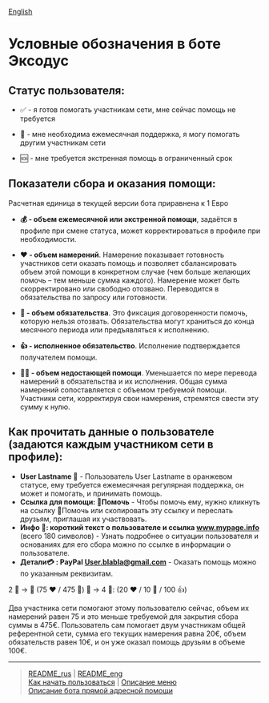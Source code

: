 [English](../../documents_eng/faq/conventions.md)
# Условные обозначения в боте Эксодус

## Статус пользователя:

- ✅ - я готов помогать участникам сети, мне сейчас помощь не требуется

- 🔆 - мне необходима ежемесячная поддержка, я могу помогать другим участникам сети

- 🆘 - мне требуется экстренная помощь в ограниченный срок

## Показатели сбора и оказания помощи:

Расчетная единица в текущей версии бота приравнена к 1 Евро

- **💰 - объем ежемесячной или экстренной помощи**, задаётся в профиле при смене статуса, может корректироваться в профиле при необходимости.

- **❤️ - объем намерений**. Намерение показывает готовность участников сети оказать помощь и позволяет сбалансировать объем этой помощи в конкретном случае (чем больше желающих помочь – тем меньше сумма каждого). Намерение может быть скорректировано или свободно отозвано. Переводится в обязательства по запросу или готовности. 

- **🤝 - объем обязательства**. Это фиксация договоренности помочь, которую нельзя отозвать. Обязательства могут храниться до конца месячного периода или предъявляться к исполнению. 

- **👍 - исполненное обязательство**. Исполнение подтверждается получателем помощи.

- **🙏🏻 - объем недостающей помощи**. Уменьшается по мере перевода намерений в обязательства и их исполнения. Общая сумма намерений сопоставляется с объемом требуемой помощи. Участники сети, корректируя свои намерения, стремятся свести эту сумму к нулю.

## Как прочитать данные о пользователе (задаются каждым участником сети в профиле):
- **User Lastname 🔆** - Пользователь User Lastname в оранжевом статусе, ему требуется ежемесячная регулярная поддержка, он может и помогать, и принимать помощь. 
- **Ссылка для помощи: 🔗Помочь** - Чтобы помочь ему, нужно кликнуть на ссылку 🔗Помочь или скопировать эту ссылку и переслать друзьям, приглашая их участвовать.
- **Инфо 💬:  короткий текст о пользователе и ссылка www.mypage.info**  (всего 180 символов) - Узнать подробнее о ситуации пользователя и основаниях для его сбора можно по ссылке в информации о пользователе.
- **Детали💳 : PayPal User.blabla@gmail.com** - Оказать помощь можно по указанным реквизитам.


2 👥 -> 👤 (75 ❤️ / 475 🙏)
👤 -> 4 👥: (20 ❤️ / 10 🤝 / 100 👍)

Два участника сети помогают этому пользователю сейчас, объем их намерений равен 75 и это меньше требуемой для закрытия сбора суммы в 475€.
Пользователь сам помогает двум участникам общей референтной сети, сумма его текущих намерения равна 20€, объем обязательств равен 10€, и он уже оказал помощь друзьям в объеме 100€.

----
> [README_rus](../../README.md)  |     [README_eng](../../README_eng.md)  
> [Как начать пользоваться](how_start.md)  |  [Описание меню](menu.md)   
> [Описание бота прямой адресной помощи](../../documents/index.md)  
